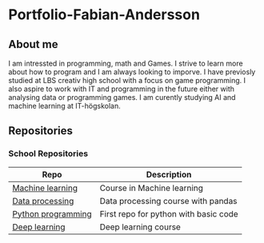 # Portfolio-Fabian-Andersson

## About me
I am intressted in programming, math and Games. I strive to learn more about how to program and I am always looking to imporve. I have previosly studied at LBS creativ high school
with a focus on game programming. I also aspire to work with IT and programming in the future either with analysing data or programming games. I am curently studying AI and machine learning at IT-högskolan.


## Repositories
### School Repositories
| Repo | Description |
|------|-------------|
| [Machine learning](https://github.com/FabianAndersson17/Machinelearning-Fabian-Andersson)| Course in Machine learning | 
| [Data processing](https://github.com/FabianAndersson17/Databehandling-Fabian-Andersson) | Data processing course with pandas |
| [Python programming](https://github.com/FabianAndersson17/python-programmering-Fabian-Adnersson) | First repo for python with basic code |
| [Deep learning](https://github.com/FabianAndersson17/Deep_learning_Fabian_Andersson) | Deep learning course |
